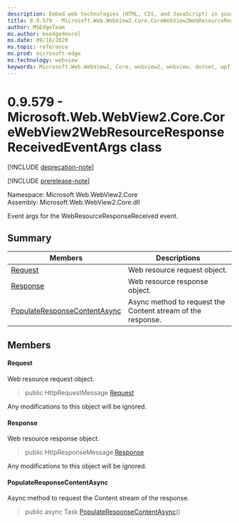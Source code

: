 ```yaml
---
description: Embed web technologies (HTML, CSS, and JavaScript) in your native applications with the Microsoft Edge WebView2 control
title: 0.9.579 - Microsoft.Web.WebView2.Core.CoreWebView2WebResourceResponseReceivedEventArgs
author: MSEdgeTeam
ms.author: msedgedevrel
ms.date: 09/10/2020
ms.topic: reference
ms.prod: microsoft-edge
ms.technology: webview
keywords: Microsoft.Web.WebView2, Core, webview2, webview, dotnet, wpf, winforms, app, edge, CoreWebView2, CoreWebView2Controller, browser control, edge html, Microsoft.Web.WebView2.Core.CoreWebView2WebResourceResponseReceivedEventArgs
---
```


# 0.9.579 - Microsoft.Web.WebView2.Core.CoreWebView2WebResourceResponseReceivedEventArgs class 

[!INCLUDE [deprecation-note](../../includes/deprecation-note.md)]

[!INCLUDE [prerelease-note](../../includes/prerelease-note.md)]

Namespace: Microsoft.Web.WebView2.Core\
Assembly: Microsoft.Web.WebView2.Core.dll

Event args for the WebResourceResponseReceived event.

## Summary

 Members                        | Descriptions
--------------------------------|---------------------------------------------
[Request](#request) | Web resource request object.
[Response](#response) | Web resource response object.
[PopulateResponseContentAsync](#populateresponsecontentasync) | Async method to request the Content stream of the response.

## Members

#### Request 

Web resource request object.

> public HttpRequestMessage [Request](#request)

Any modifications to this object will be ignored.

#### Response 

Web resource response object.

> public HttpResponseMessage [Response](#response)

Any modifications to this object will be ignored.

#### PopulateResponseContentAsync 

Async method to request the Content stream of the response.

> public async Task [PopulateResponseContentAsync](#populateresponsecontentasync)()

